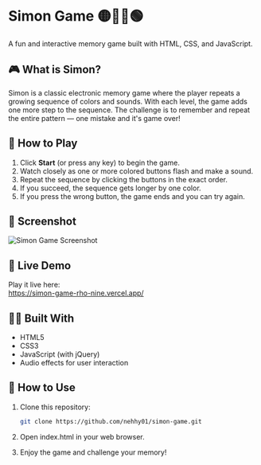 # Simon Game 🟡🔵🔴🟢

A fun and interactive memory game built with HTML, CSS, and JavaScript.

## 🎮 What is Simon?

Simon is a classic electronic memory game where the player repeats a growing sequence of colors and sounds. With each level, the game adds one more step to the sequence. The challenge is to remember and repeat the entire pattern — one mistake and it's game over!

## 🧠 How to Play

1. Click **Start** (or press any key) to begin the game.
2. Watch closely as one or more colored buttons flash and make a sound.
3. Repeat the sequence by clicking the buttons in the exact order.
4. If you succeed, the sequence gets longer by one color.
5. If you press the wrong button, the game ends and you can try again.

## 📸 Screenshot

![Simon Game Screenshot](screenshot.png)

## 🚀 Live Demo

Play it live here:  
https://simon-game-rho-nine.vercel.app/


## 👨‍💻 Built With

- HTML5
- CSS3
- JavaScript (with jQuery)
- Audio effects for user interaction

## 📂 How to Use

1. Clone this repository:
   ```bash
   git clone https://github.com/nehhy01/simon-game.git
2. Open index.html in your web browser.

3. Enjoy the game and challenge your memory!
